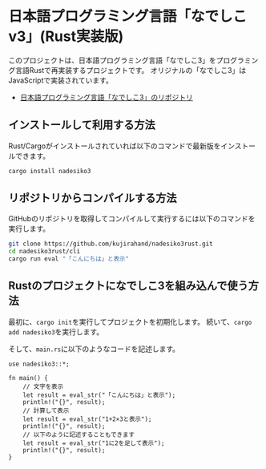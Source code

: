 # 日本語プログラミング言語「なでしこv3」(Rust実装版)

このプロジェクトは、日本語プログラミング言語「なでしこ3」をプログラミング言語Rustで再実装するプロジェクトです。
オリジナルの「なでしこ3」はJavaScriptで実装されています。

- [日本語プログラミング言語「なでしこ3」のリポジトリ](https://github.com/kujirahand/nadesiko3)

## インストールして利用する方法

Rust/Cargoがインストールされていれば以下のコマンドで最新版をインストールできます。

```sh
cargo install nadesiko3
```

## リポジトリからコンパイルする方法

GitHubのリポジトリを取得してコンパイルして実行するには以下のコマンドを実行します。

```sh
git clone https://github.com/kujirahand/nadesiko3rust.git
cd nadesiko3rust/cli
cargo run eval "「こんにちは」と表示"
```

## Rustのプロジェクトになでしこ3を組み込んで使う方法

最初に、`cargo init`を実行してプロジェクトを初期化します。
続いて、`cargo add nadesiko3`を実行します。

そして、`main.rs`に以下のようなコードを記述します。

```
use nadesiko3::*;

fn main() {
    // 文字を表示
    let result = eval_str("「こんにちは」と表示");
    println!("{}", result);
    // 計算して表示
    let result = eval_str("1+2×3と表示");
    println!("{}", result);
    // 以下のように記述することもできます
    let result = eval_str("1に2を足して表示");
    println!("{}", result);
}
```

